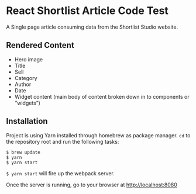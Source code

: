 # React Shortlist Article Code Test

A Single page article consuming data from the Shortlist Studio website. 

## Rendered Content

* Hero image
* Title
* Sell
* Category
* Author
* Date
* Widget content (main body of content broken down in to components or “widgets”)

## Installation

Project is using Yarn installed through homebrew as package manager. `cd` to the repository root and run the following tasks:

``` 
$ brew update 
$ yarn
$ yarn start
```

` $ yarn start ` will fire up the webpack server.

Once the server is running, go to your browser at <http://localhost:8080>

